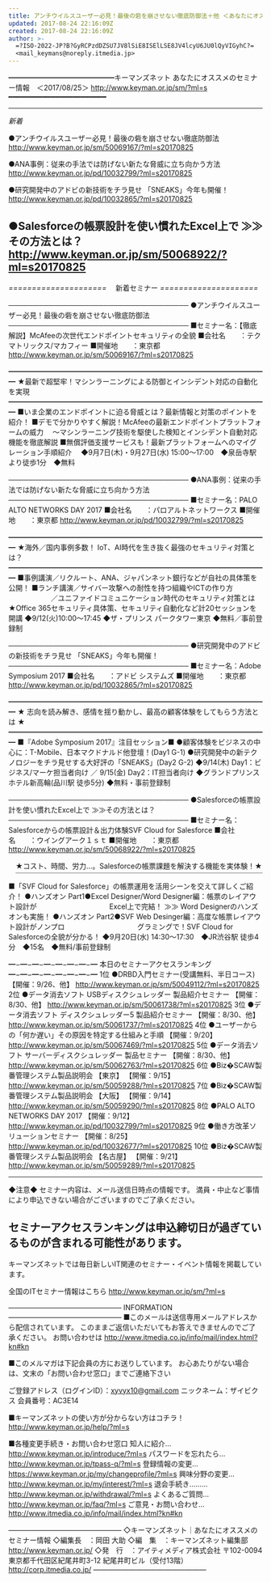 ```yaml
---
title: アンチウイルスユーザー必見！最後の砦を崩させない徹底防御法＋他 ＜あなたにオススメのセミナー情報　2017/08/25＞
updated: 2017-08-24 22:16:09Z
created: 2017-08-24 22:16:09Z
author: >-
  =?ISO-2022-JP?B?GyRCPzdDZSU7JV8lSiE8ISElLSE8JV4lcyU6JU0lQyVIGyhC?=
  <mail_keymans@noreply.itmedia.jp>
---
```


━━━━━━━━━━━━━━━キーマンズネット
あなたにオススメのセミナー情報　＜2017/08/25＞
http://www.keyman.or.jp/sm/?ml=s
━━━━━━━━━━━━━━━━━━━━━━━

--------------------------------------------------
*新着*

●アンチウイルスユーザー必見！最後の砦を崩させない徹底防御法
http://www.keyman.or.jp/sm/50069167/?ml=s20170825

●ANA事例：従来の手法では防げない新たな脅威に立ち向かう方法
http://www.keyman.or.jp/pd/10032799/?ml=s20170825

●研究開発中のアドビの新技術をチラ見せ 「SNEAKS」今年も開催！
http://www.keyman.or.jp/pd/10032865/?ml=s20170825

●Salesforceの帳票設計を使い慣れたExcel上で ≫≫その方法とは？
http://www.keyman.or.jp/sm/50068922/?ml=s20170825
--------------------------------------------------

*=====================*
　新着セミナー
*=====================*

────────────────────────────────────
●アンチウイルスユーザー必見！最後の砦を崩させない徹底防御法
────────────────────────────────────
■セミナー名：【徹底解説】McAfeeの次世代エンドポイントセキュリティの全貌
■会社名　　：テクマトリックス/マカフィー
■開催地　　：東京都
http://www.keyman.or.jp/sm/50069167/?ml=s20170825

━━━━━━━━━━━━━━━━━━━━━━━━━━━━━━━━━━━━━
★最新で超堅牢！マシンラーニングによる防御とインシデント対応の自動化を実現
━━━━━━━━━━━━━━━━━━━━━━━━━━━━━━━━━━━━━
■いま企業のエンドポイントに迫る脅威とは？最新情報と対策のポイントを紹介！
■デモで分かりやすく解説！McAfeeの最新エンドポイントプラットフォームの威力
　〜マシンラーニング技術を駆使した検知とインシデント自動対応機能を徹底解説
■無償評価支援サービスも！最新プラットフォームへのマイグレーション手順紹介
　◆9月7日(木)・9月27日(水) 15:00〜17:00　◆泉岳寺駅より徒歩1分　◆無料

────────────────────────────────────
●ANA事例：従来の手法では防げない新たな脅威に立ち向かう方法
────────────────────────────────────
■セミナー名：PALO ALTO NETWORKS DAY 2017
■会社名　　：パロアルトネットワークス
■開催地　　：東京都
http://www.keyman.or.jp/pd/10032799/?ml=s20170825

━━━━━━━━━━━━━━━━━━━━━━━━━━━━━━━━━━━━━
★海外／国内事例多数！ IoT、AI時代を生き抜く最強のセキュリティ対策とは？
━━━━━━━━━━━━━━━━━━━━━━━━━━━━━━━━━━━━━
■事例講演／リクルート、ANA、ジャパンネット銀行などが自社の具体策を公開！
■ランチ講演／サイバー攻撃への耐性を持つ組織やICTの作り方
　　　　　　／ユニファイドコミュニケーション時代のセキュリティ対策とは
★Office 365セキュリティ具体策、セキュリティ自動化など計20セッションを開講
◆9/12(火)10:00〜17:45 ◆ザ・プリンス パークタワー東京 ◆無料／事前登録制

────────────────────────────────────
●研究開発中のアドビの新技術をチラ見せ 「SNEAKS」今年も開催！
────────────────────────────────────
■セミナー名：Adobe Symposium 2017
■会社名　　：アドビ システムズ
■開催地　　：東京都
http://www.keyman.or.jp/pd/10032865/?ml=s20170825

━━━━━━━━━━━━━━━━━━━━━━━━━━━━━━━━━━━━━
★ 志向を読み解き、感情を揺り動かし、最高の顧客体験をしてもらう方法とは ★
━━━━━━━━━━━━━━━━━━━━━━━━━━━━━━━━━━━━━
■『Adobe Symposium 2017』注目セッション■
●顧客体験をビジネスの中心に：T-Mobile、日本マクドナルド他登壇！(Day1 G-1)
●研究開発中の新テクノロジーをチラ見せする大好評の「SNEAKS」(Day2 G-2)
◆9/14(木) Day1：ビジネス/マーケ担当者向け ／ 9/15(金) Day2：IT担当者向け
◆グランドプリンスホテル新高輪(品川駅 徒歩5分) ◆無料・事前登録制

────────────────────────────────────
●Salesforceの帳票設計を使い慣れたExcel上で ≫≫その方法とは？
────────────────────────────────────
■セミナー名：Salesforceからの帳票設計＆出力体験SVF Cloud for Salesforce
■会社名　　：ウイングアーク１ｓｔ
■開催地　　：東京都
http://www.keyman.or.jp/sm/50068922/?ml=s20170825

　★コスト、時間、労力…。Salesforceの帳票課題を解決する機能を実体験！★
　￣￣￣￣￣￣￣￣￣￣￣￣￣￣￣￣￣￣￣￣￣￣￣￣￣￣￣￣￣￣￣￣￣￣￣
■「SVF Cloud for Salesforce」の帳票運用を活用シーンを交えて詳しくご紹介！
●ハンズオン Part1●Excel Designer/Word Designer編：帳票のレイアウト設計が
　　　　　　　　　　Excel上で完結！ ≫≫ Word Designerのハンズオンも実施！
●ハンズオン Part2●SVF Web Desinger編：高度な帳票レイアウト設計がノンプロ
　　　　　　　　　　グラミングで！SVF Cloud for Salesforceの全貌が分かる！
◆9月20日(水) 14:30〜17:30　◆JR渋谷駅 徒歩4分　◆15名　◆無料/事前登録制

━−━−━−━−━−━−━−━
本日のセミナーアクセスランキング
━−━−━−━−━−━−━−━
1位
●DRBD入門セミナー(受講無料、半日コース) 【開催：9/26、他】
http://www.keyman.or.jp/sm/50049112/?ml=s20170825
2位
●データ消去ソフト USBディスクシュレッダー 製品紹介セミナー 【開催：8/30、他】
http://www.keyman.or.jp/sm/50061738/?ml=s20170825
3位
●データ消去ソフト ディスクシュレッダー5 製品紹介セミナー 【開催：8/30、他】
http://www.keyman.or.jp/sm/50061737/?ml=s20170825
4位
●ユーザーからの「何か遅い」その原因を特定する仕組みと手順 【開催：9/20】
http://www.keyman.or.jp/sm/50067469/?ml=s20170825
5位
●データ消去ソフト サーバーディスクシュレッダー 製品セミナー 【開催：8/30、他】
http://www.keyman.or.jp/sm/50062763/?ml=s20170825
6位
●Biz�SCAW製番管理システム製品説明会 【東京】 【開催：9/15】
http://www.keyman.or.jp/sm/50059288/?ml=s20170825
7位
●Biz�SCAW製番管理システム製品説明会 【大阪】 【開催：9/14】
http://www.keyman.or.jp/sm/50059290/?ml=s20170825
8位
●PALO ALTO NETWORKS DAY 2017 【開催：9/12】
http://www.keyman.or.jp/pd/10032799/?ml=s20170825
9位
●働き方改革ソリューションセミナー 【開催：8/25】
http://www.keyman.or.jp/pd/10032677/?ml=s20170825
10位
●Biz�SCAW製番管理システム製品説明会 【名古屋】 【開催：9/21】
http://www.keyman.or.jp/sm/50059289/?ml=s20170825

--------------------------------
◆注意◆
セミナー内容は、メール送信日時点の情報です。
満員・中止など事情により申込できない場合がございますのでご了承ください。

セミナーアクセスランキングは申込締切日が過ぎているものが含まれる可能性があります。
--------------------------------
キーマンズネットでは毎日新しいIT関連のセミナー・イベント情報を掲載しています。

全国のITセミナー情報はこちら
http://www.keyman.or.jp/sm/?ml=s

————————————————
INFORMATION
————————————————
■このメールは送信専用メールアドレスから配信されています。
このままご返信いただいてもお答えできませんのでご了承ください。
お問い合わせは
http://www.itmedia.co.jp/info/mail/index.html?kn#kn

■このメルマガは下記会員の方にお送りしています。
お心あたりがない場合は、文末の「お問い合わせ窓口」までご連絡下さい

ご登録アドレス（ログインID）：[xyvyx10@gmail.com](mailto:xyvyx10@gmail.com)
ニックネーム：ザイビクス
会員番号：AC3E14

■キーマンズネットの使い方が分からない方はコチラ！
http://www.keyman.or.jp/help/?ml=s

■各種変更手続き・お問い合わせ窓口
知人に紹介… http://www.keyman.or.jp/introduce/?ml=s
パスワードを忘れたら… http://www.keyman.or.jp/tpass-q/?ml=s
登録情報の変更… https://www.keyman.or.jp/my/changeprofile/?ml=s
興味分野の変更… http://www.keyman.or.jp/my/interest/?ml=s
退会手続き……… http://www.keyman.or.jp/withdrawal/?ml=s
よくあるご質問… http://www.keyman.or.jp/faq/?ml=s
ご意見・お問い合わせ… http://www.itmedia.co.jp/info/mail/index.html?kn#kn

————————————————
◇キーマンズネット｜あなたにオススメのセミナー情報
◇編集長　：岡田 大助
◇編　集　：キーマンズネット編集部
http://www.keyman.or.jp/
◇発　行　：アイティメディア株式会社
〒102-0094　東京都千代田区紀尾井町3-12 紀尾井町ビル（受付13階）
http://corp.itmedia.co.jp/
————————————————